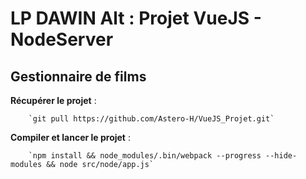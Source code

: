 # LP DAWIN Alt : Projet VueJS - NodeServer

## Gestionnaire de films


**Récupérer le projet** :  

        `git pull https://github.com/Astero-H/VueJS_Projet.git`

**Compiler et lancer le projet** :  

        `npm install && node_modules/.bin/webpack --progress --hide-modules && node src/node/app.js`
